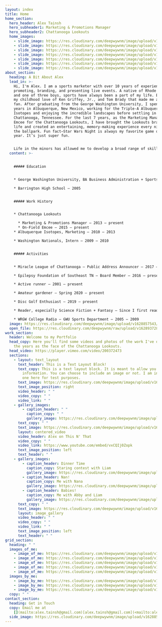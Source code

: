 ```yaml
---
layout: index
title: Home
home_section:
  hero_header: Alex Tainsh
  hero_subheader1: Marketing & Promotions Manager
  hero_subheader2: Chattanooga Lookouts
  home_images:
    - slide_image: https://res.cloudinary.com/deepwywnm/image/upload/v1628856745/Alex%27s%20Site/DSC_0366-scaled_dnyh10.jpg
    - slide_image: https://res.cloudinary.com/deepwywnm/image/upload/v1628856719/Alex%27s%20Site/Alex-and-Abby-scaled_nxetxz.jpg
    - slide_image: https://res.cloudinary.com/deepwywnm/image/upload/v1628856693/Alex%27s%20Site/Alex-and-Liam-scaled_jvafnp.jpg
    - slide_image: https://res.cloudinary.com/deepwywnm/image/upload/v1628856665/Alex%27s%20Site/Alex-and-Nick-at-Notch-Brewery-scaled_ksbypy.jpg
    - slide_image: https://res.cloudinary.com/deepwywnm/image/upload/v1628856633/Alex%27s%20Site/Alex-at-Fenway-scaled_gyecix.jpg
    - slide_image: https://res.cloudinary.com/deepwywnm/image/upload/v1628856597/Alex%27s%20Site/Alex-Abby-and-Liam-scaled_sx4gnt.jpg
    - slide_image: https://res.cloudinary.com/deepwywnm/image/upload/v1628856554/Alex%27s%20Site/Alex-and-Nana-scaled_ursxda.jpg
about_section:
  heading: A Bit About Alex
  lead_in: >-
    Hi, I'm Alex. I am a sports marketer with over 10 years of experience
    promoting, branding, and presenting live events. A native of Rhode Island
    and one of three boys, sports have always been a part of my life. But it was
    my childhood love of Ken Griffey, Jr., and Tom Brady that made me a lifelong
    fan. After graduating from the George Washington University, I spent a few
    years in Albuquerque, New Mexico, working for the Triple-A Albuquerque
    Isotopes and enjoying the incredible landscapes before settling in beautiful
    Chattanooga, Tennessee. For the last 7 years, as the Marketing Manager and
    Emcee for the Chattanooga Lookouts, I have brought the Lookouts brand to
    life and created an entertaining, memory-making experience every night at
    the ballpark. Fun fact—Star Wars Night is always my favorite game of the
    year. It’s just super fun.


    Life in the minors has allowed me to develop a broad range of skills, including game presentation, graphic design and photography, social media marketing, and partner fulfillment. I understand how all these things work together to create a team's overall identity. Chattanooga has been the perfect place to grow, and it’s been awesome becoming a member of this community. I love to be active and am a life-long runner who recently discovered that long distances are actually more fun. I have now completed three half marathons, and hopefully soon I can update this to include "and one marathon." If you are at a Lookouts game or checking out the Chattanooga Miracle League, be sure to say “Hi.”
  content: >-
    

    ##### Education


    * George Washington University, BA Business Administration + Sports Marketing — 2005-2009

    * Barrington High School – 2005


    ##### Work History


    * Chattanooga Lookouts

      * Marketing & Promotions Manager — 2013 – present
      * On-Field Emcee — 2015 – present
    * Albuquerque Isotopes, Marketing — 2010 – 2013

    * Washington Nationals, Intern — 2009 – 2010


    ##### Activities


    * Miracle League of Chattanooga — Public Address Announcer — 2017 – present

    * Epilepsy Foundation of Southeast TN — Board Member — 2016 – present

    * Active runner — 2001 – present

    * Amateur gardener — Spring 2020 – present

    * Disc Golf Enthusiast — 2019 – present

    * Reader, especially Science Fiction + Fantasy — Since I first read Harry Potter – present

    * WRGW College Radio — GWU Sports Department — 2005 – 2009
  image: https://res.cloudinary.com/deepwywnm/image/upload/v1628857543/Alex%27s%20Site/alex-patriotic-scaled_kykeus.jpg
  open_file: https://res.cloudinary.com/deepwywnm/raw/upload/v1628937283/Alex%27s%20Site/Nursing_Re%CC%81sume%CC%81_Fancy_ounq2u.docx
work_section:
  header: Welcome to my Portfolio
  head_copy: Here you'll find some videos and photos of the work I've done over
    the years as the face of the Chattanooga Lookouts.
  head_video: https://player.vimeo.com/video/200372473
  sections:
    - layout: text_layout
      text_header: This is a Text Layout Block!
      text_copy: This is a text layout block. It is meant to allow you to give more
        information. You can choose to include an image or not. I am including
        one here for test purposes.
      text_image: https://res.cloudinary.com/deepwywnm/image/upload/v1628856719/Alex%27s%20Site/Alex-and-Abby-scaled_nxetxz.jpg
      text_image_position: right
      video_header: " "
      video_copy: " "
      video_link: " "
    - gallery_images:
        - caption_header: " "
          caption_copy: " "
          gallery_image: https://res.cloudinary.com/deepwywnm/image/upload/v1628858085/Alex%27s%20Site/Sketch-of-Alex-scaled_kr9lsp.webp
      text_copy: " "
      text_image: https://res.cloudinary.com/deepwywnm/image/upload/v1628858085/Alex%27s%20Site/Sketch-of-Alex-scaled_kr9lsp.webp
      layout: centered_video
      video_header: Alex on This N' That
      video_copy: " "
      video_link: https://www.youtube.com/embed/vxCQIj0Zopk
      text_image_position: left
      text_header: " "
    - gallery_images:
        - caption_header: Dinner Time
          caption_copy: Staring contest with Liam
          gallery_image: https://res.cloudinary.com/deepwywnm/image/upload/v1628856693/Alex%27s%20Site/Alex-and-Liam-scaled_jvafnp.jpg
        - caption_header: Nan!
          caption_copy: Me with Nana
          gallery_image: https://res.cloudinary.com/deepwywnm/image/upload/v1628856554/Alex%27s%20Site/Alex-and-Nana-scaled_ursxda.jpg
        - caption_header: Babies!
          caption_copy: Me with Abby and Liam
          gallery_image: https://res.cloudinary.com/deepwywnm/image/upload/v1628856597/Alex%27s%20Site/Alex-Abby-and-Liam-scaled_sx4gnt.jpg
      text_copy: " "
      text_image: https://res.cloudinary.com/deepwywnm/image/upload/v1628858085/Alex%27s%20Site/Sketch-of-Alex-scaled_kr9lsp.webp
      layout: image_gallery
      video_header: " "
      video_copy: " "
      video_link: " "
      text_image_position: left
      text_header: " "
grid_section:
  heading: " "
  images_of_me:
    - image_of_me: https://res.cloudinary.com/deepwywnm/image/upload/v1628857543/Alex%27s%20Site/alex-patriotic-scaled_kykeus.jpg
    - image_of_me: https://res.cloudinary.com/deepwywnm/image/upload/v1628856745/Alex%27s%20Site/DSC_0366-scaled_dnyh10.jpg
    - image_of_me: https://res.cloudinary.com/deepwywnm/image/upload/v1628856719/Alex%27s%20Site/Alex-and-Abby-scaled_nxetxz.jpg
    - image_of_me: https://res.cloudinary.com/deepwywnm/image/upload/v1628856693/Alex%27s%20Site/Alex-and-Liam-scaled_jvafnp.jpg
    - image_of_me: https://res.cloudinary.com/deepwywnm/image/upload/v1628856665/Alex%27s%20Site/Alex-and-Nick-at-Notch-Brewery-scaled_ksbypy.jpg
  images_by_me:
    - image_by_me: https://res.cloudinary.com/deepwywnm/image/upload/v1628856633/Alex%27s%20Site/Alex-at-Fenway-scaled_gyecix.jpg
    - image_by_me: https://res.cloudinary.com/deepwywnm/image/upload/v1628856597/Alex%27s%20Site/Alex-Abby-and-Liam-scaled_sx4gnt.jpg
    - image_by_me: https://res.cloudinary.com/deepwywnm/image/upload/v1628856554/Alex%27s%20Site/Alex-and-Nana-scaled_ursxda.jpg
  copy: " "
contact_section:
  heading: Get in Touch
  copy: Email me at
    [](mailto:alex.tainsh@gmail.com)[alex.tainsh@gmail.com](<mailto:alex.tainsh@gmail.com>).
  side_image: https://res.cloudinary.com/deepwywnm/image/upload/v1628858085/Alex%27s%20Site/Sketch-of-Alex-scaled_kr9lsp.webp
---
```

